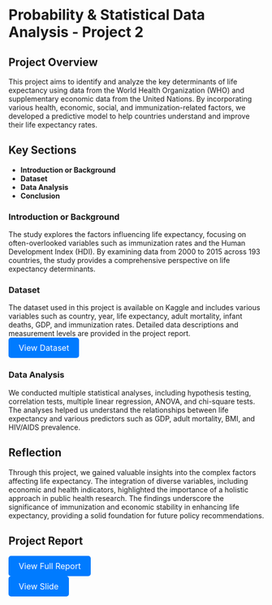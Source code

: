 # Probability & Statistical Data Analysis - Project 2

## Project Overview
This project aims to identify and analyze the key determinants of life expectancy using data from the World Health Organization (WHO) and supplementary economic data from the United Nations. By incorporating various health, economic, social, and immunization-related factors, we developed a predictive model to help countries understand and improve their life expectancy rates.

## Key Sections
- **Introduction or Background**
- **Dataset**
- **Data Analysis**
- **Conclusion**

### Introduction or Background
The study explores the factors influencing life expectancy, focusing on often-overlooked variables such as immunization rates and the Human Development Index (HDI). By examining data from 2000 to 2015 across 193 countries, the study provides a comprehensive perspective on life expectancy determinants.

### Dataset
The dataset used in this project is available on Kaggle and includes various variables such as country, year, life expectancy, adult mortality, infant deaths, GDP, and immunization rates. Detailed data descriptions and measurement levels are provided in the project report.
<br>
<a href="https://drive.google.com/file/d/1mVTxTk0ZMkZoGJ34gvOdNJAmwNqP1bGZ/view?usp=sharing" style="display: inline-block; padding: 10px 20px; font-size: 16px; color: white; background-color: #007bff; text-align: center; text-decoration: none; border-radius: 5px;">View Dataset</a>


### Data Analysis
We conducted multiple statistical analyses, including hypothesis testing, correlation tests, multiple linear regression, ANOVA, and chi-square tests. The analyses helped us understand the relationships between life expectancy and various predictors such as GDP, adult mortality, BMI, and HIV/AIDS prevalence.

## Reflection
Through this project, we gained valuable insights into the complex factors affecting life expectancy. The integration of diverse variables, including economic and health indicators, highlighted the importance of a holistic approach in public health research. The findings underscore the significance of immunization and economic stability in enhancing life expectancy, providing a solid foundation for future policy recommendations.

## Project Report
<a href="https://drive.google.com/file/d/11ZobduWWefBJV9tU1ZQMiS9xuIXIfUYb/view?usp=sharing" style="display: inline-block; padding: 10px 20px; font-size: 16px; color: white; background-color: #007bff; text-align: center; text-decoration: none; border-radius: 5px;">View Full Report</a>
<br>
<a href="https://drive.google.com/file/d/18yDtbYGNeOSwvMD9ipGdJJHpdqyzHVKx/view?usp=sharing" style="display: inline-block; padding: 10px 20px; font-size: 16px; color: white; background-color: #007bff; text-align: center; text-decoration: none; border-radius: 5px;">View Slide</a>
